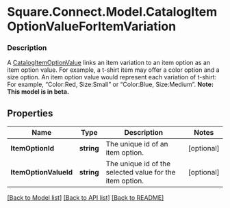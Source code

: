 # Square.Connect.Model.CatalogItemOptionValueForItemVariation

### Description

A [CatalogItemOptionValue](#type-catalogitemoptionvalue) links an item variation to an item option as an item option value. For example, a t-shirt item may offer a color option and a size option. An item option value would represent each variation of t-shirt: For example, “Color:Red, Size:Small” or “Color:Blue, Size:Medium”.
**Note: This model is in beta.**

## Properties

Name | Type | Description | Notes
------------ | ------------- | ------------- | -------------
**ItemOptionId** | **string** | The unique id of an item option. | [optional] 
**ItemOptionValueId** | **string** | The unique id of the selected value for the item option. | [optional] 



[[Back to Model list]](../README.md#documentation-for-models) [[Back to API list]](../README.md#documentation-for-api-endpoints) [[Back to README]](../README.md)

